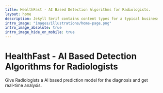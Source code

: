 ```yaml
---
title: HealthFast - AI Based Detection Algorithms for Radiologists.
layout: home
description: Jekyll Serif contains content types for a typical business website. The theme is fully responsive, blazing fast and artfully illustrated.
intro_image: "images/illustrations/home-page.png"
intro_image_absolute: true
intro_image_hide_on_mobile: true
---
```


# HealthFast - AI Based Detection Algorithms for Radiologists

Give Radiologists a AI based prediction model for the diagnosis and
get real-time analysis. 
